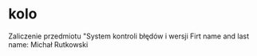 # kolo
Zaliczenie przedmiotu "System kontroli błędów i wersji
Firt name and last name: Michał Rutkowski
